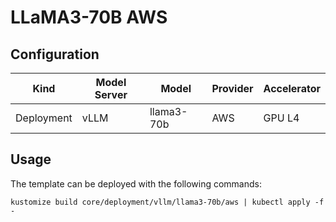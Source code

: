 # LLaMA3-70B AWS

## Configuration
| Kind | Model Server | Model | Provider | Accelerator |
| --- | --- | --- | --- | --- |
| Deployment | vLLM | llama3-70b | AWS | GPU L4 |

## Usage

The template can be deployed with the following commands:

```
kustomize build core/deployment/vllm/llama3-70b/aws | kubectl apply -f -
```
